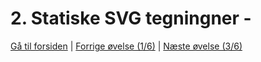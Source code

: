 # 2. Statiske SVG tegningner -

[Gå til forsiden](./README.md) | [Forrige øvelse (1/6)](./static_01.md) | [Næste øvelse (3/6)](./static_02.md)
